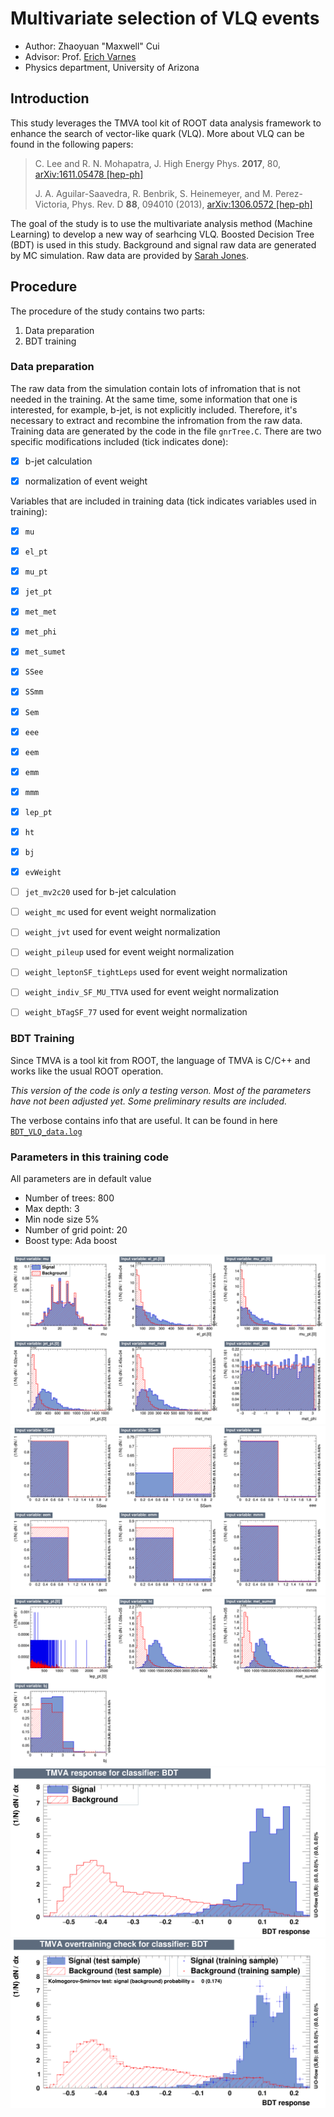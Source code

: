 # Multivariate selection of VLQ events
- Author: Zhaoyuan "Maxwell" Cui
- Advisor: Prof. [Erich Varnes](http://w3.physics.arizona.edu/people/erich-varnes)
- Physics department, University of Arizona 

## Introduction
This study leverages the TMVA tool kit of ROOT data analysis framework to enhance the search of vector-like quark (VLQ). More about VLQ can be found in the following papers:
> C. Lee and R. N. Mohapatra, J. High Energy Phys. **2017**, 80, [arXiv:1611.05478 [hep-ph]](https://arxiv.org/abs/1611.05478v1)
>
> J. A. Aguilar-Saavedra, R. Benbrik, S. Heinemeyer, and M. Perez-Victoria, Phys. Rev. D **88**, 094010 (2013), [arXiv:1306.0572 [hep-ph]](https://arxiv.org/abs/1306.0572v3)

The goal of the study is to use the multivariate analysis method (Machine Learning) to develop a new way of searhcing VLQ.
Boosted Decision Tree (BDT) is used in this study. Background and signal raw data are generated by MC simulation. 
Raw data are provided by [Sarah Jones](http://w3.physics.arizona.edu/people/sarah-jones).

## Procedure
The procedure of the study contains two parts:
1. Data preparation
1. BDT training

### Data preparation
The raw data from the simulation contain lots of infromation that is not needed in the training. At the same time, some information that one is interested, for example, b-jet, is not explicitly included. Therefore, it's necessary to extract and recombine the infromation from the raw data. Training data are generated by the code in the file `gnrTree.C`. There are two specific modifications included (tick indicates done):
- [x] b-jet calculation
- [x] normalization of event weight


Variables that are included in training data (tick indicates variables used in training):
- [x] `mu`
- [x] `el_pt`
- [x] `mu_pt`
- [x] `jet_pt`
- [x] `met_met`
- [x] `met_phi`
- [x] `met_sumet`
- [x] `SSee`
- [x] `SSmm`
- [x] `Sem`
- [x] `eee`
- [x] `eem`
- [x] `emm`
- [x] `mmm`
- [x] `lep_pt`
- [x] `ht`
- [x] `bj`
- [x] `evWeight`

- [ ] `jet_mv2c20` used for b-jet calculation
- [ ] `weight_mc`  used for event weight normalization
- [ ] `weight_jvt` used for event weight normalization
- [ ] `weight_pileup` used for event weight normalization
- [ ] `weight_leptonSF_tightLeps` used for event weight normalization
- [ ] `weight_indiv_SF_MU_TTVA` used for event weight normalization
- [ ] `weight_bTagSF_77` used for event weight normalization


### BDT Training
Since TMVA is a tool kit from ROOT, the language of TMVA is C/C++ and works like the usual ROOT operation.

*This version of the code is only a testing verson. Most of the parameters have not been adjusted yet. 
Some preliminary results are included.*

The verbose contains info that are useful. It can be found in here [`BDT_VLQ_data.log`](https://github.com/maxwellcui/VLQ_BDT/blob/master/BDT_VLQ_data.log)

### Parameters in this training code
All parameters are in default value

- Number of trees: 800
- Max depth: 3
- Min node size 5%
- Number of grid point: 20
- Boost type: Ada boost

![Input variables](https://github.com/maxwellcui/VLQ_BDT/blob/master/variables_id_c1.png)
![Input variables](https://github.com/maxwellcui/VLQ_BDT/blob/master/variables_id_c2.png)
![Input variables](https://github.com/maxwellcui/VLQ_BDT/blob/master/variables_id_c3.png)
![mva_BDT](https://github.com/maxwellcui/VLQ_BDT/blob/master/mva_BDT.png)
![overtrain](https://github.com/maxwellcui/VLQ_BDT/blob/master/overtrain_BDT.png)
